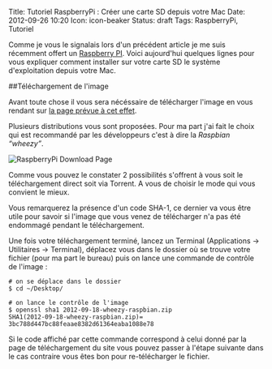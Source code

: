 Title: Tutoriel RaspberryPi : Créer une carte SD depuis votre Mac
Date: 2012-09-26 10:20
Icon: icon-beaker
Status: draft
Tags: RaspberryPi, Tutoriel

Comme je vous le signalais lors d'un précédent article je me suis récemment offert un [Raspberry PI](/raspberry-pi-lordinateur-a-bas-cout.html). Voici aujourd'hui quelques lignes pour vous expliquer comment installer sur votre carte SD le système d'exploitation depuis votre Mac.

##Téléchargement de l'image

Avant toute chose il vous sera nécéssaire de télécharger l'image en vous rendant sur [la page prévue à cet effet](http://www.raspberrypi.org/downloads).

Plusieurs distributions vous sont proposées. Pour ma part j'ai fait le choix qui est recommandé par les développeurs c'est à dire la *Raspbian “wheezy”*.

![RaspberryPi Download Page](/images/raspberrypi-download-page.png)

Comme vous pouvez le constater 2 possibilités s'offrent à vous soit le téléchargement direct soit via Torrent. A vous de choisir le mode qui vous convient le mieux. 

Vous remarquerez la présence d'un code SHA-1, ce dernier va vous être utile pour savoir si l'image que vous venez de télécharger n'a pas été endommagé pendant le téléchargement.

Une fois votre téléchargement terminé, lancez un Terminal (Applications -> Utilitaires -> Terminal), déplacez vous dans le dossier où se trouve votre fichier (pour ma part le bureau) puis on lance une commande de contrôle de l'image : 

<pre><code data-language="bash"># on se déplace dans le dossier
$ cd ~/Desktop/

# on lance le contrôle de l'image
$ openssl sha1 2012-09-18-wheezy-raspbian.zip
SHA1(2012-09-18-wheezy-raspbian.zip)= 3bc788d447bc88feaae8382d61364eaba1088e78
</code></pre>

Si le code affiché par cette commande correspond à celui donné par la page de téléchargement du site vous pouvez passer à l'étape suivante dans le cas contraire vous êtes bon pour re-télécharger le fichier.

##

